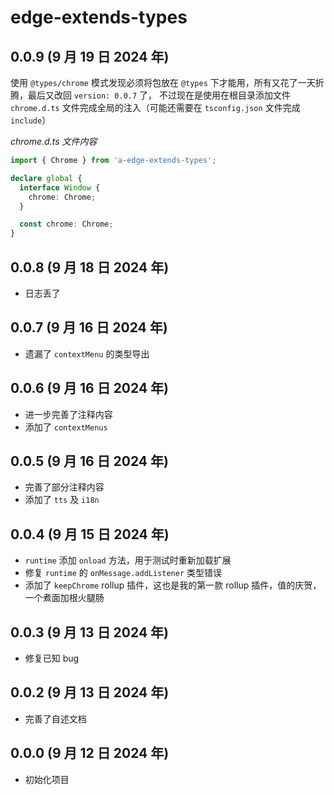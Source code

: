 # edge-extends-types

## 0.0.9 (9 月 19 日 2024 年)

使用 `@types/chrome` 模式发现必须将包放在 `@types` 下才能用，所有又花了一天折腾，最后又改回 `version: 0.0.7` 了，
不过现在是使用在根目录添加文件 `chrome.d.ts` 文件完成全局的注入（可能还需要在 `tsconfig.json` 文件完成 `include`）

_chrome.d.ts 文件内容_

```ts
import { Chrome } from 'a-edge-extends-types';

declare global {
  interface Window {
    chrome: Chrome;
  }

  const chrome: Chrome;
}
```

## 0.0.8 (9 月 18 日 2024 年)

- 日志丢了

## 0.0.7 (9 月 16 日 2024 年)

- 遗漏了 `contextMenu` 的类型导出

## 0.0.6 (9 月 16 日 2024 年)

- 进一步完善了注释内容
- 添加了 `contextMenus`

## 0.0.5 (9 月 16 日 2024 年)

- 完善了部分注释内容
- 添加了 `tts` 及 `i18n`

## 0.0.4 (9 月 15 日 2024 年)

- `runtime` 添加 `onload` 方法，用于测试时重新加载扩展
- 修复 `runtime` 的 `onMessage.addListener` 类型错误
- 添加了 `keepChrome` rollup 插件，这也是我的第一款 rollup 插件，值的庆贺，一个煮面加根火腿肠

## 0.0.3 (9 月 13 日 2024 年)

- 修复已知 bug

## 0.0.2 (9 月 13 日 2024 年)

- 完善了自述文档

## 0.0.0 (9 月 12 日 2024 年)

- 初始化项目
